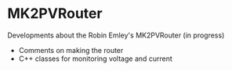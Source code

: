 # MK2PVRouter
Developments about the Robin Emley's MK2PVRouter (in progress)
- Comments on making the router
- C++ classes for monitoring voltage and current

